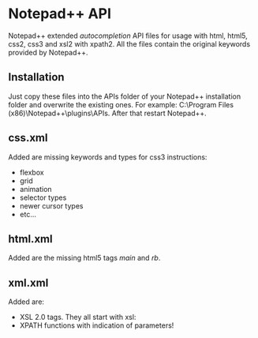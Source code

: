 # Notepad++ API
Notepad++ extended *autocompletion* API files for usage with html, html5, css2, css3 and xsl2 with xpath2.
All the files contain the original keywords provided by Notepad++.

## Installation
Just copy these files into the APIs folder of your Notepad++ installation folder and overwrite the existing ones. For example: C:\Program Files (x86)\Notepad++\plugins\APIs. After that restart Notepad++.

## css.xml
Added are missing keywords and types for css3 instructions:
* flexbox
* grid
* animation
* selector types
* newer cursor types
* etc...

## html.xml
Added are the missing html5 tags *main* and *rb*.

## xml.xml
Added are:
* XSL 2.0 tags. They all start with xsl:
* XPATH functions with indication of parameters!
